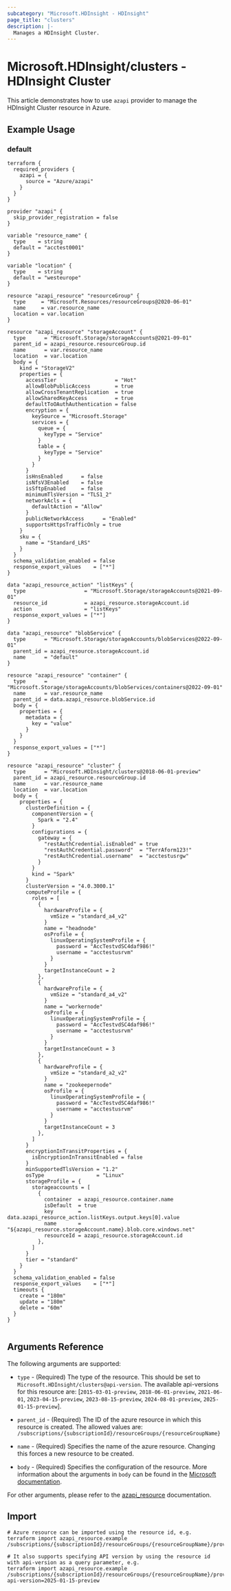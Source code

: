```yaml
---
subcategory: "Microsoft.HDInsight - HDInsight"
page_title: "clusters"
description: |-
  Manages a HDInsight Cluster.
---
```


# Microsoft.HDInsight/clusters - HDInsight Cluster

This article demonstrates how to use `azapi` provider to manage the HDInsight Cluster resource in Azure.

## Example Usage

### default

```hcl
terraform {
  required_providers {
    azapi = {
      source = "Azure/azapi"
    }
  }
}

provider "azapi" {
  skip_provider_registration = false
}

variable "resource_name" {
  type    = string
  default = "acctest0001"
}

variable "location" {
  type    = string
  default = "westeurope"
}

resource "azapi_resource" "resourceGroup" {
  type     = "Microsoft.Resources/resourceGroups@2020-06-01"
  name     = var.resource_name
  location = var.location
}

resource "azapi_resource" "storageAccount" {
  type      = "Microsoft.Storage/storageAccounts@2021-09-01"
  parent_id = azapi_resource.resourceGroup.id
  name      = var.resource_name
  location  = var.location
  body = {
    kind = "StorageV2"
    properties = {
      accessTier                   = "Hot"
      allowBlobPublicAccess        = true
      allowCrossTenantReplication  = true
      allowSharedKeyAccess         = true
      defaultToOAuthAuthentication = false
      encryption = {
        keySource = "Microsoft.Storage"
        services = {
          queue = {
            keyType = "Service"
          }
          table = {
            keyType = "Service"
          }
        }
      }
      isHnsEnabled      = false
      isNfsV3Enabled    = false
      isSftpEnabled     = false
      minimumTlsVersion = "TLS1_2"
      networkAcls = {
        defaultAction = "Allow"
      }
      publicNetworkAccess      = "Enabled"
      supportsHttpsTrafficOnly = true
    }
    sku = {
      name = "Standard_LRS"
    }
  }
  schema_validation_enabled = false
  response_export_values    = ["*"]
}

data "azapi_resource_action" "listKeys" {
  type                   = "Microsoft.Storage/storageAccounts@2021-09-01"
  resource_id            = azapi_resource.storageAccount.id
  action                 = "listKeys"
  response_export_values = ["*"]
}

data "azapi_resource" "blobService" {
  type      = "Microsoft.Storage/storageAccounts/blobServices@2022-09-01"
  parent_id = azapi_resource.storageAccount.id
  name      = "default"
}

resource "azapi_resource" "container" {
  type      = "Microsoft.Storage/storageAccounts/blobServices/containers@2022-09-01"
  name      = var.resource_name
  parent_id = data.azapi_resource.blobService.id
  body = {
    properties = {
      metadata = {
        key = "value"
      }
    }
  }
  response_export_values = ["*"]
}

resource "azapi_resource" "cluster" {
  type      = "Microsoft.HDInsight/clusters@2018-06-01-preview"
  parent_id = azapi_resource.resourceGroup.id
  name      = var.resource_name
  location  = var.location
  body = {
    properties = {
      clusterDefinition = {
        componentVersion = {
          Spark = "2.4"
        }
        configurations = {
          gateway = {
            "restAuthCredential.isEnabled" = true
            "restAuthCredential.password"  = "TerrAform123!"
            "restAuthCredential.username"  = "acctestusrgw"
          }
        }
        kind = "Spark"
      }
      clusterVersion = "4.0.3000.1"
      computeProfile = {
        roles = [
          {
            hardwareProfile = {
              vmSize = "standard_a4_v2"
            }
            name = "headnode"
            osProfile = {
              linuxOperatingSystemProfile = {
                password = "AccTestvdSC4daf986!"
                username = "acctestusrvm"
              }
            }
            targetInstanceCount = 2
          },
          {
            hardwareProfile = {
              vmSize = "standard_a4_v2"
            }
            name = "workernode"
            osProfile = {
              linuxOperatingSystemProfile = {
                password = "AccTestvdSC4daf986!"
                username = "acctestusrvm"
              }
            }
            targetInstanceCount = 3
          },
          {
            hardwareProfile = {
              vmSize = "standard_a2_v2"
            }
            name = "zookeepernode"
            osProfile = {
              linuxOperatingSystemProfile = {
                password = "AccTestvdSC4daf986!"
                username = "acctestusrvm"
              }
            }
            targetInstanceCount = 3
          },
        ]
      }
      encryptionInTransitProperties = {
        isEncryptionInTransitEnabled = false
      }
      minSupportedTlsVersion = "1.2"
      osType                 = "Linux"
      storageProfile = {
        storageaccounts = [
          {
            container  = azapi_resource.container.name
            isDefault  = true
            key        = data.azapi_resource_action.listKeys.output.keys[0].value
            name       = "${azapi_resource.storageAccount.name}.blob.core.windows.net"
            resourceId = azapi_resource.storageAccount.id
          },
        ]
      }
      tier = "standard"
    }
  }
  schema_validation_enabled = false
  response_export_values    = ["*"]
  timeouts {
    create = "180m"
    update = "180m"
    delete = "60m"
  }
}


```



## Arguments Reference

The following arguments are supported:

* `type` - (Required) The type of the resource. This should be set to `Microsoft.HDInsight/clusters@api-version`. The available api-versions for this resource are: [`2015-03-01-preview`, `2018-06-01-preview`, `2021-06-01`, `2023-04-15-preview`, `2023-08-15-preview`, `2024-08-01-preview`, `2025-01-15-preview`].

* `parent_id` - (Required) The ID of the azure resource in which this resource is created. The allowed values are:  
  `/subscriptions/{subscriptionId}/resourceGroups/{resourceGroupName}`

* `name` - (Required) Specifies the name of the azure resource. Changing this forces a new resource to be created.

* `body` - (Required) Specifies the configuration of the resource. More information about the arguments in `body` can be found in the [Microsoft documentation](https://learn.microsoft.com/en-us/azure/templates/Microsoft.HDInsight/clusters?pivots=deployment-language-terraform).

For other arguments, please refer to the [azapi_resource](https://registry.terraform.io/providers/Azure/azapi/latest/docs/resources/resource) documentation.

## Import

 ```shell
 # Azure resource can be imported using the resource id, e.g.
 terraform import azapi_resource.example /subscriptions/{subscriptionId}/resourceGroups/{resourceGroupName}/providers/Microsoft.HDInsight/clusters/{resourceName}
 
 # It also supports specifying API version by using the resource id with api-version as a query parameter, e.g.
 terraform import azapi_resource.example /subscriptions/{subscriptionId}/resourceGroups/{resourceGroupName}/providers/Microsoft.HDInsight/clusters/{resourceName}?api-version=2025-01-15-preview
 ```
